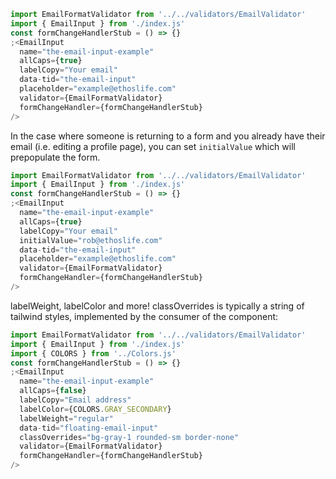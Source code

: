 ```jsx
import EmailFormatValidator from '../../validators/EmailValidator'
import { EmailInput } from './index.js'
const formChangeHandlerStub = () => {}
;<EmailInput
  name="the-email-input-example"
  allCaps={true}
  labelCopy="Your email"
  data-tid="the-email-input"
  placeholder="example@ethoslife.com"
  validator={EmailFormatValidator}
  formChangeHandler={formChangeHandlerStub}
/>
```

In the case where someone is returning to a form and you already have their email (i.e. editing a profile page), you can set `initialValue` which will prepopulate the form.

```jsx
import EmailFormatValidator from '../../validators/EmailValidator'
import { EmailInput } from './index.js'
const formChangeHandlerStub = () => {}
;<EmailInput
  name="the-email-input-example"
  allCaps={true}
  labelCopy="Your email"
  initialValue="rob@ethoslife.com"
  data-tid="the-email-input"
  placeholder="example@ethoslife.com"
  validator={EmailFormatValidator}
  formChangeHandler={formChangeHandlerStub}
/>
```

labelWeight, labelColor and more!
classOverrides is typically a string of tailwind styles, implemented by the consumer of the component:

```jsx
import EmailFormatValidator from '../../validators/EmailValidator'
import { EmailInput } from './index.js'
import { COLORS } from '../Colors.js'
const formChangeHandlerStub = () => {}
;<EmailInput
  name="the-email-input-example"
  allCaps={false}
  labelCopy="Email address"
  labelColor={COLORS.GRAY_SECONDARY}
  labelWeight="regular"
  data-tid="floating-email-input"
  classOverrides="bg-gray-1 rounded-sm border-none"
  validator={EmailFormatValidator}
  formChangeHandler={formChangeHandlerStub}
/>
```
